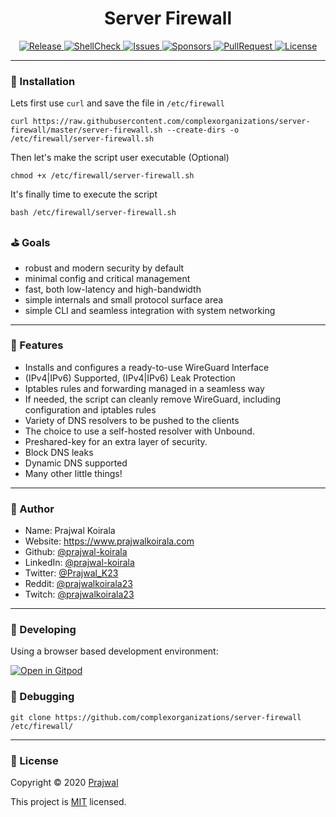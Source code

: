 <h1 align="center">Server Firewall</h1>
<p align="center">
  <a href="https://github.com/complexorganizations/server-firewall/releases">
    <img alt="Release" src="https://img.shields.io/github/v/release/complexorganizations/server-firewall" target="_blank" />
  </a>
  <a href="https://github.com/complexorganizations/server-firewall/actions">
    <img alt="ShellCheck" src="https://github.com/complexorganizations/server-firewall/workflows/ShellCheck/badge.svg" target="_blank" />
  </a>
  <a href="https://github.com/complexorganizations/server-firewall/issues">
    <img alt="Issues" src="https://img.shields.io/github/issues/complexorganizations/server-firewall" target="_blank" />
  </a>
  <a href="https://github.com/sponsors/Prajwal-Koirala">
    <img alt="Sponsors" src="https://img.shields.io/static/v1?label=Sponsor&message=%E2%9D%A4&logo=GitHub" target="_blank" />
  </a>
  <a href="https://raw.githubusercontent.com/complexorganizations/server-firewall/master/.github/LICENSE">
    <img alt="PullRequest" src="https://img.shields.io/github/issues-pr/complexorganizations/server-firewall" target="_blank" />
  </a>
  <a href="https://raw.githubusercontent.com/complexorganizations/server-firewall/master/.github/license">
    <img alt="License" src="https://img.shields.io/github/license/complexorganizations/server-firewall" target="_blank" />
  </a>
</p>

---
### 📲 Installation
Lets first use `curl` and save the file in `/etc/firewall`
```
curl https://raw.githubusercontent.com/complexorganizations/server-firewall/master/server-firewall.sh --create-dirs -o /etc/firewall/server-firewall.sh
```
Then let's make the script user executable (Optional)
```
chmod +x /etc/firewall/server-firewall.sh
```
It's finally time to execute the script
```
bash /etc/firewall/server-firewall.sh
```

### ⛳ Goals
 - robust and modern security by default
 - minimal config and critical management
 - fast, both low-latency and high-bandwidth
 - simple internals and small protocol surface area
 - simple CLI and seamless integration with system networking
 
 ---
### 🥰 Features
- Installs and configures a ready-to-use WireGuard Interface
- (IPv4|IPv6) Supported, (IPv4|IPv6) Leak Protection
- Iptables rules and forwarding managed in a seamless way
- If needed, the script can cleanly remove WireGuard, including configuration and iptables rules
- Variety of DNS resolvers to be pushed to the clients
- The choice to use a self-hosted resolver with Unbound.
- Preshared-key for an extra layer of security.
- Block DNS leaks
- Dynamic DNS supported
- Many other little things!

---
### 👤 Author

* Name: Prajwal Koirala
* Website: https://www.prajwalkoirala.com
* Github: [@prajwal-koirala](https://github.com/prajwal-koirala)
* LinkedIn: [@prajwal-koirala](https://www.linkedin.com/in/prajwal-koirala)
* Twitter: [@Prajwal_K23](https://twitter.com/Prajwal_K23)
* Reddit: [@prajwalkoirala23](https://www.reddit.com/user/prajwalkoirala23)
* Twitch: [@prajwalkoirala23](https://www.twitch.tv/prajwalkoirala23)

---
### 🤝 Developing
Using a browser based development environment:

[![Open in Gitpod](https://img.shields.io/badge/Gitpod-ready--to--code-blue?logo=gitpod)](https://gitpod.io/#https://github.com/complexorganizations/server-firewall)

### 🐛 Debugging
```
git clone https://github.com/complexorganizations/server-firewall /etc/firewall/
```

---
### 📝 License
Copyright © 2020 [Prajwal](https://github.com/prajwal-koirala)

This project is [MIT](https://raw.githubusercontent.com/complexorganizations/server-firewall/master/.github/LICENSE) licensed.
